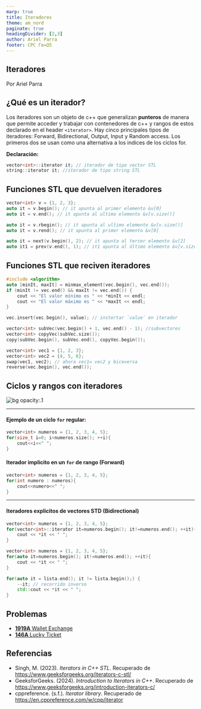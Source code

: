 ```yaml
---
marp: true
title: Iteradores
theme: am_nord
paginate: true
headingDivider: [2,3]
author: Ariel Parra
footer: CPC Γα=Ω5
---
```


<!-- _class: cover_e -->
<!-- _paginate: "" -->
<!-- _footer: ![](./img/GALLOS_black_rectangle_transparent.png) -->
<!-- _header: ![](./img/GALLO.png) -->

## <!-- fit -->Iteradores

Por Ariel Parra

## ¿Qué es un iterador?

Los iteradores son un objeto de c++ que generalizan **punteros** de manera que permite acceder y trabajar con contenedores de c++ y rangos de estos declarado en el header `<iterator>`. Hay cinco principales tipos de iteradores: Forward, Bidirectional, Output, Input y Random access. Los primeros dos se usan como una alternativa a los indices de los ciclos for. 

**Declaración:**
```c++
vector<int>::iterator it; // iterador de tipo vector STL
string::iterator it; //iterador de tipo string STL
```


## Funciones STL que devuelven iteradores

```c++
vector<int> v = {1, 2, 3};
auto it = v.begin(); // it apunta al primer elemento &v[0]
auto it = v.end(); // it apunta al ultimo elemento &v[v.size()]

auto it = v.rbegin(); // it apunta al ultimo elemento &v[v.size()]
auto it = v.rend(); // it apunta al primer elemento &v[0]

auto it = next(v.begin(), 2); // it apunta al tercer elemento &v[2]
auto it1 = prev(v.end(), 1); // it1 apunta al último elemento &v[v.size() - 1]

```

## Funciones STL que reciven iteradores
```c++
#include <algorithm>
auto [minIt, maxIt] = minmax_element(vec.begin(), vec.end());
if (minIt != vec.end() && maxIt != vec.end()) {
    cout << "El valor mínimo es " << *minIt << endl;
    cout << "El valor máximo es " << *maxIt << endl;
}

vec.insert(vec.begin(), value); // instertar `value` en iterador

vector<int> subVec(vec.begin() + 1, vec.end() - 1); //subvectores
vector<int> copyVec(subVec.size());
copy(subVec.begin(), subVec.end(), copyVec.begin());

vector<int> vec1 = {1, 2, 3};
vector<int> vec2 = {4, 5, 6};
swap(vec1, vec2); // ahora vec1= vec2 y biceversa
reverse(vec.begin(), vec.end());
```

<!-- Recalcar el uso del operador estrella * -->

## Ciclos y rangos con iteradores 
![bg opacity:.1](https://refactoring.guru/images/patterns/cards/iterator-mini-3x.png)


---

#### Ejemplo de un ciclo `for` regular:
```cpp
vector<int> numeros = {1, 2, 3, 4, 5};
for(size_t i=0; i<numeros.size(); ++i){
    cout<<i<<" ";
}
```

#### Iterador implicito en un `for` de rango (Forward)

```cpp
vector<int> numeros = {1, 2, 3, 4, 5};
for(int numero : numeros){
    cout<<numero<<" ";
}
```

---

#### Iteradores explicitos de vectores STD (Bidirectional)

```cpp
vector<int> numeros = {1, 2, 3, 4, 5};
for(vector<int>::iterator it=numeros.begin(); it!=numeros.end(); ++it){
    cout << *it << " ";
}

vector<int> numeros = {1, 2, 3, 4, 5};
for(auto it=numeros.begin(); it!=numeros.end(); ++it){
    cout << *it << " ";
}

for(auto it = lista.end(); it != lista.begin();) {
    --it; // recorrido inverso
    std::cout << *it << " ";
}
```

## Problemas

- [**1919A** Wallet Exchange](https://codeforces.com/contest/1919/problem/A)
- [**146A** Lucky Ticket](https://codeforces.com/problemset/problem/146/A)


## Referencias


- Singh, M. (2023). *Iterators in C++ STL*. Recuperado de <https://www.geeksforgeeks.org/iterators-c-stl/>
- GeeksforGeeks. (2024). *Introduction to Iterators in C++*. Recuperado de <https://www.geeksforgeeks.org/introduction-iterators-c/>
- cppreference. (s.f.). *Iterator library*. Recuperado de <https://en.cppreference.com/w/cpp/iterator>
